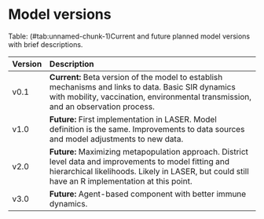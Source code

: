 <!-- Google tag (gtag.js) -->
<script async src="https://www.googletagmanager.com/gtag/js?id=G-DKRGVPD7GE"></script>
<script>
  window.dataLayer = window.dataLayer || [];
  function gtag(){dataLayer.push(arguments);}
  gtag('js', new Date());

  gtag('config', 'G-DKRGVPD7GE');
</script>

# Model versions



Table: (\#tab:unnamed-chunk-1)Current and future planned model versions with brief descriptions.

|Version |Description                                                                                                                                                                                                  |
|:-------|:------------------------------------------------------------------------------------------------------------------------------------------------------------------------------------------------------------|
|v0.1    |**Current:** Beta version of the model to establish mechanisms and links to data. Basic SIR dynamics with mobility, vaccination, environmental transmission, and an observation process.                     |
|v1.0    |**Future:** First implementation in LASER. Model definition is the same. Improvements to data sources and model adjustments to new data.                                                                     |
|v2.0    |**Future:** Maximizing metapopulation approach. District level data and improvements to model fitting and hierarchical likelihoods. Likely in LASER, but could still have an R implementation at this point. |
|v3.0    |**Future:** Agent-based component with better immune dynamics.                                                                                                                                               |



